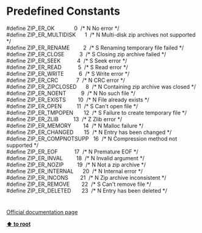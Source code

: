 # Predefined Constants




<div class="phpcode"><span class="html">
#define ZIP_ER_OK&#xA0; &#xA0; &#xA0; &#xA0; &#xA0; &#xA0;&#xA0; 0&#xA0; /* N No error */<br>#define ZIP_ER_MULTIDISK&#xA0; &#xA0; &#xA0; 1&#xA0; /* N Multi-disk zip archives not supported */<br>#define ZIP_ER_RENAME&#xA0; &#xA0; &#xA0; &#xA0;&#xA0; 2&#xA0; /* S Renaming temporary file failed */<br>#define ZIP_ER_CLOSE&#xA0; &#xA0; &#xA0; &#xA0; &#xA0; 3&#xA0; /* S Closing zip archive failed */<br>#define ZIP_ER_SEEK&#xA0; &#xA0; &#xA0; &#xA0; &#xA0;&#xA0; 4&#xA0; /* S Seek error */<br>#define ZIP_ER_READ&#xA0; &#xA0; &#xA0; &#xA0; &#xA0;&#xA0; 5&#xA0; /* S Read error */<br>#define ZIP_ER_WRITE&#xA0; &#xA0; &#xA0; &#xA0; &#xA0; 6&#xA0; /* S Write error */<br>#define ZIP_ER_CRC&#xA0; &#xA0; &#xA0; &#xA0; &#xA0; &#xA0; 7&#xA0; /* N CRC error */<br>#define ZIP_ER_ZIPCLOSED&#xA0; &#xA0; &#xA0; 8&#xA0; /* N Containing zip archive was closed */<br>#define ZIP_ER_NOENT&#xA0; &#xA0; &#xA0; &#xA0; &#xA0; 9&#xA0; /* N No such file */<br>#define ZIP_ER_EXISTS&#xA0; &#xA0; &#xA0; &#xA0; 10&#xA0; /* N File already exists */<br>#define ZIP_ER_OPEN&#xA0; &#xA0; &#xA0; &#xA0; &#xA0; 11&#xA0; /* S Can&apos;t open file */<br>#define ZIP_ER_TMPOPEN&#xA0; &#xA0; &#xA0;&#xA0; 12&#xA0; /* S Failure to create temporary file */<br>#define ZIP_ER_ZLIB&#xA0; &#xA0; &#xA0; &#xA0; &#xA0; 13&#xA0; /* Z Zlib error */<br>#define ZIP_ER_MEMORY&#xA0; &#xA0; &#xA0; &#xA0; 14&#xA0; /* N Malloc failure */<br>#define ZIP_ER_CHANGED&#xA0; &#xA0; &#xA0;&#xA0; 15&#xA0; /* N Entry has been changed */<br>#define ZIP_ER_COMPNOTSUPP&#xA0;&#xA0; 16&#xA0; /* N Compression method not supported */<br>#define ZIP_ER_EOF&#xA0; &#xA0; &#xA0; &#xA0; &#xA0;&#xA0; 17&#xA0; /* N Premature EOF */<br>#define ZIP_ER_INVAL&#xA0; &#xA0; &#xA0; &#xA0;&#xA0; 18&#xA0; /* N Invalid argument */<br>#define ZIP_ER_NOZIP&#xA0; &#xA0; &#xA0; &#xA0;&#xA0; 19&#xA0; /* N Not a zip archive */<br>#define ZIP_ER_INTERNAL&#xA0; &#xA0; &#xA0; 20&#xA0; /* N Internal error */<br>#define ZIP_ER_INCONS&#xA0; &#xA0; &#xA0; &#xA0; 21&#xA0; /* N Zip archive inconsistent */<br>#define ZIP_ER_REMOVE&#xA0; &#xA0; &#xA0; &#xA0; 22&#xA0; /* S Can&apos;t remove file */<br>#define ZIP_ER_DELETED&#xA0; &#xA0; &#xA0;&#xA0; 23&#xA0; /* N Entry has been deleted */</span>
</div>
  

#

[Official documentation page](https://www.php.net/manual/en/zip.constants.php)

**[⬆ to root](/)**